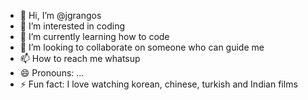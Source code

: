 - 👋 Hi, I’m @jgrangos
- 👀 I’m interested in coding
- 🌱 I’m currently learning how to code
- 💞️ I’m looking to collaborate on someone who can guide me
- 📫 How to reach me whatsup
- 😄 Pronouns: ...
- ⚡ Fun fact: I love watching korean, chinese, turkish and Indian films

<!---
jgrangos/jgrangos is a ✨ special ✨ repository because its `README.md` (this file) appears on your GitHub profile.
You can click the Preview link to take a look at your changes.
--->
